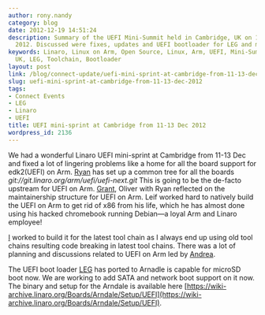 ```yaml
---
author: rony.nandy
category: blog
date: 2012-12-19 14:51:24
description: Summary of the UEFI Mini-Summit held in Cambridge, UK on 11-13 December
  2012. Discussed were fixes, updates and UEFI bootloader for LEG and more.
keywords: Linaro, Linux on Arm, Open Source, Linux, Arm, UEFI, Mini-Summit, Cambridge
  UK, LEG, Toolchain, Bootloader
layout: post
link: /blog/connect-update/uefi-mini-sprint-at-cambridge-from-11-13-dec-2012/
slug: uefi-mini-sprint-at-cambridge-from-11-13-dec-2012
tags:
- Connect Events
- LEG
- Linaro
- UEFI
title: UEFI mini-sprint at Cambridge from 11-13 Dec 2012
wordpress_id: 2136
---
```


We had a wonderful Linaro UEFI mini-sprint at Cambridge from 11-13 Dec and fixed a lot of lingering problems like a home for all the board support for edk2(UEFI) on Arm. [Ryan](/about/) has set up a common tree for all the boards _git://git.linaro.org/arm/uefi/uefi-next.git_ This is going to be the de-facto upstream for UEFI on Arm. [Grant](/about/), Oliver with Ryan reflected on the maintainership structure for UEFI on Arm. Leif worked hard to natively build the UEFI on Arm to get rid of x86 from his life, which he has almost done using his hacked chromebook running Debian—a loyal Arm and Linaro employee!

[ I](/about/) worked to build it for the latest tool chain as I always end up using old tool chains resulting code breaking in latest tool chains. There was a lot of planning and discussions related to UEFI on Arm led by [Andrea](/about/).

The UEFI boot loader [LEG](/engineering/datacenter-and-cloud/) has ported to Arnadle is capable for microSD boot now. We are working to add SATA and network boot support on it now. The binary and setup for the Arndale is available here [https://wiki-archive.linaro.org/Boards/Arndale/Setup/UEFI](https://wiki-archive.linaro.org/Boards/Arndale/Setup/UEFI).
